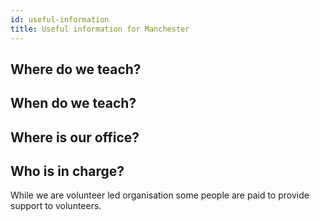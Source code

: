 ```yaml
---
id: useful-information
title: Useful information for Manchester
---
```


## Where do we teach?

## When do we teach?

## Where is our office?

## Who is in charge?

While we are volunteer led organisation some people are paid to provide support to volunteers.
